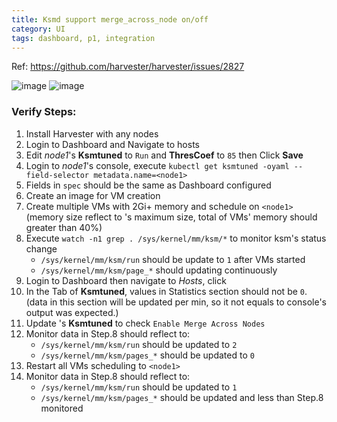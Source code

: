 ```yaml
---
title: Ksmd support merge_across_node on/off 
category: UI
tags: dashboard, p1, integration
---
```

Ref: https://github.com/harvester/harvester/issues/2827

![image](https://user-images.githubusercontent.com/5169694/193305898-48255477-1d19-48af-b132-3c019bd3f58b.png)
![image](https://user-images.githubusercontent.com/5169694/193314630-7add9b5a-2d9e-49cb-8d3a-1075531145e8.png)


### Verify Steps:
1. Install Harvester with any nodes
1. Login to Dashboard and Navigate to hosts
1. Edit _node1_'s **Ksmtuned** to `Run` and **ThresCoef** to `85` then Click **Save**
1. Login to _node1_'s console, execute `kubectl get ksmtuned -oyaml --field-selector metadata.name=<node1>`
1. Fields in `spec` should be the same as Dashboard configured
1. Create an image for VM creation
1. Create multiple VMs with 2Gi+ memory and schedule on `<node1>` (memory size reflect to <node1>'s maximum size, total of VMs' memory should greater than 40%) 
1. Execute `watch -n1 grep . /sys/kernel/mm/ksm/*` to monitor ksm's status change
    - `/sys/kernel/mm/ksm/run` should be update to `1` after VMs started
    - `/sys/kernel/mm/ksm/page_*` should updating continuously
1. Login to Dashboard then navigate to _Hosts_, click <node1>
1. In the Tab of **Ksmtuned**, values in Statistics section should not be `0`.  (data in this section will be updated per min, so it not equals to console's output was expected.)
1. Update <node1>'s **Ksmtuned** to check `Enable Merge Across Nodes`
1. Monitor data in Step.8 should reflect to:
    - `/sys/kernel/mm/ksm/run` should be updated to `2`
    - `/sys/kernel/mm/ksm/pages_*` should be updated to `0`
1. Restart all VMs scheduling to `<node1>`
1. Monitor data in Step.8 should reflect to:
    - `/sys/kernel/mm/ksm/run` should be updated to `1`
    - `/sys/kernel/mm/ksm/pages_*` should be updated and less than Step.8 monitored 
